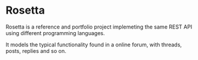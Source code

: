 # Rosetta

Rosetta is a reference and portfolio project implemeting the same REST API using different programming languages.

It models the typical functionality found in a online forum, with threads, posts, replies and so on.

